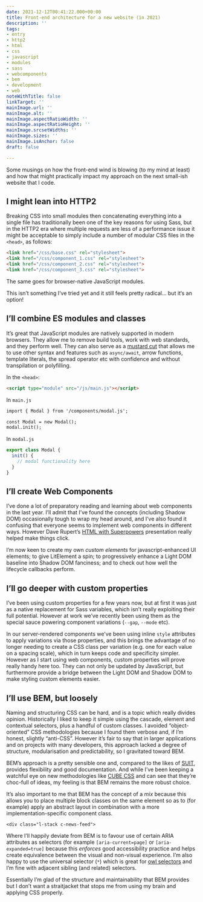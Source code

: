 ```yaml
---
date: 2021-12-12T00:41:22.000+00:00
title: Front-end architecture for a new website (in 2021)
description: ''
tags:
- entry
- http2
- html
- css
- javascript
- modules
- sass
- webcomponents
- bem
- development
- web
noteWithTitle: false
linkTarget: ''
mainImage.url: ''
mainImage.alt: ''
mainImage.aspectRatioWidth: ''
mainImage.aspectRatioHeight: ''
mainImage.srcsetWidths: ''
mainImage.sizes: ''
mainImage.isAnchor: false
draft: false

---
```

Some musings on how the front-end wind is blowing (to my mind at least) and how that might practically impact my approach on the next small-ish website that I code.

## I might lean into HTTP2

Breaking CSS into small modules then concatenating everything into a single file has traditionally been one of the key reasons for using Sass, but in the HTTP2 era where multiple requests are less of a performance issue it might be acceptable to simply include a number of modular CSS files in the `<head>`, as follows:

``` html
<link href="/css/base.css" rel="stylesheet">
<link href="/css/component_1.css" rel="stylesheet">
<link href="/css/component_2.css" rel="stylesheet">
<link href="/css/component_3.css" rel="stylesheet">
```

The same goes for browser-native JavaScript modules. 

This isn’t something I’ve tried yet and it still feels pretty radical… but it‘s an option!

## I’ll combine ES modules and classes

It’s great that JavaScript modules are natively supported in modern browsers. They allow me to remove build tools, work with web standards, and they perform well. They can also serve as a [mustard cut](https://fuzzylogic.me/posts/browser-support-heuristics/) that allows me to use other syntax and features such as  `async/await`, arrow functions, template literals, the spread operator etc with confidence and without transpilation or polyfilling.

In the `<head>`:

``` html
<script type="module" src="/js/main.js"></script>
```

In `main.js`

``` html
import { Modal } from '/components/modal.js';

const Modal = new Modal();
modal.init();
```

In `modal.js`

``` js
export class Modal {
  init() {
    // modal functionality here
  }
}
```

## I’ll create Web Components

I’ve done a lot of preparatory reading and learning about web components in the last year. I’ll admit that I’ve found the concepts (including Shadow DOM) occasionally tough to wrap my head around, and I’ve also found it confusing that everyone seems to implement web components in different ways. However Dave Rupert’s [HTML with Superpowers](https://fuzzylogic.me/posts/html-with-superpowers-from-dave-rupert/) presentation really helped make things click.

I’m now keen to create my own _custom elements_ for javascript-enhanced UI elements; to give LitElement a spin; to progressively enhance a Light DOM baseline into Shadow DOM fanciness; and to check out how well the lifecycle callbacks perform.

## I’ll go deeper with custom properties

I’ve been using custom properties for a few years now, but at first it was just as a native replacement for Sass variables, which isn’t really exploiting their full potential. However at work we’ve recently been using them as the special sauce powering component variations (`--gap`, `--mode` etc). 

In our server-rendered components we’ve been using inline `style` attributes to apply variations via those properties, and this brings the advantage of no longer needing to create a CSS class per variation (e.g. one for each value on a spacing scale), which in turn keeps code and specificity simpler. However as I start using web components, custom properties will prove really handy here too. They can not only be updated by JavaScript, but furthermore provide a bridge between the Light DOM and Shadow DOM to make styling custom elements easier. 

## I’ll use BEM, but loosely

Naming and structuring CSS can be hard, and is a topic which really divides opinion. Historically I liked to keep it simple using the cascade, element and contextual selectors, plus a handful of custom classes. I avoided “object-oriented” CSS methodologies because I found them verbose and, if I’m honest, slightly “anti-CSS”. However it’s fair to say that in larger applications and on projects with many developers, this approach lacked a degree of structure, modularisation and predictability, so I gravitated toward BEM.

BEM’s approach is a pretty sensible one and, compared to the likes of [SUIT](https://suitcss.github.io/), provides flexibility and good documentation. And while I’ve been keeping a watchful eye on new methodologies like [CUBE CSS](https://cube.fyi/) and can see that they’re choc-full of ideas, my feeling is that BEM remains the more robust choice.

It’s also important to me that BEM has the concept of a _mix_ because this allows you to place multiple block classes on the same element so as to (for example) apply an abstract layout in combination with a more implementation-specific component class.

```
<div class="l-stack c-news-feed">
```

Where I’ll happily deviate from BEM is to favour use of certain ARIA attributes as selectors (for example `[aria-current=page]` or `[aria-expanded=true]` because this _enforces_ good accessibility practice and helps create equivalence between the visual and non-visual experience. I’m also happy to use the universal selector (`*`) which is great for [owl selectors]() and I’m fine with adjacent sibling (and related) selectors.

Essentially I’m glad of the structure and maintainability that BEM provides but I don’t want a straitjacket that stops me from using my brain and applying CSS properly.


